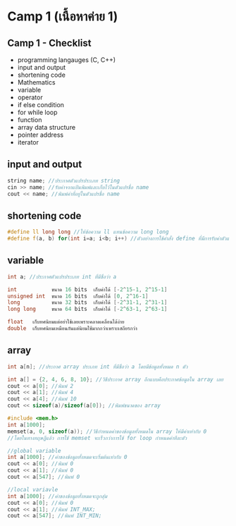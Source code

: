 # Camp 1 (เนื้อหาค่าย 1)
## Camp 1 - Checklist
  - programming langauges (C, C++)
  - input and output
  - shortening code
  - Mathematics
  - variable
  - operator
  - if else condition
  - for while loop
  - function
  - array data structure
  - pointer address
  - iterator
## input and output
```cpp
string name; //ประกาศตัวแปรประเภท string
cin >> name; //รับค่าจากแป้นพิมพ์และเก็บไว้ในตัวแปรชื่อ name
cout << name; //พิมพ์ค่าที่อยู่ในตัวแปรชื่อ name
```
## shortening code
```cpp
#define ll long long //ให้ข้อความ ll แทนข้อความ long long
#define f(a, b) for(int i=a; i<b; i++) //ตัวอย่างการใช้คำสั่ง define ที่มีการรับค่าตัวแปร
```
## variable
```cpp
int a; //ประกาศตัวแปรประเภท int ที่มีชื่อว่า a
```
```cpp
int           ขนาด 16 bits  เก็บค่าได้ [-2^15-1, 2^15-1]
unsigned int  ขนาด 16 bits  เก็บค่าได้ [0, 2^16-1]
long          ขนาด 32 bits  เก็บค่าได้ [-2^31-1, 2^31-1]
long long     ขนาด 64 bits  เก็บค่าได้ [-2^63-1, 2^63-1]
```
```cpp
float   เก็บทศนิยมแต่อย่าใช้เลยเพราะคลาดเคลื่อนได้ง่าย
double  เก็บทศนิยมเหมือนกันแต่นิยมใช้มากกว่าเพราะเสถียรกว่า
```
## array
```cpp
int a[n]; //ประกาศ array ประเภท int ที่มีชื่อว่า a โดยมีข้อมูลทั้งหมด n ตัว
```
```cpp
int a[] = {2, 4, 6, 8, 10}; //วิธีประกาศ array อีกแบบคือประกาศข้อมูลใน array เลย
cout << a[0]; //พิมพ์ 2
cout << a[1]; //พิมพ์ 4
cout << a[4]; //พิมพ์ 10
cout << sizeof(a)/sizeof(a[0]); //พิมพ์ขนาดของ array
```
```cpp
#include <mem.h>
int a[1000];
memset(a, 0, sizeof(a)); //วิธีกำหนดค่าของข้อมูลทั้งหมดใน array ให้มีค่าเท่ากับ 0
//โดยในทางทฤษฎีแล้ว การใช้ memset จะเร็วกว่าการใช้ for loop กำหนดค่าทีละตัว
```
```cpp
//global variable
int a[1000]; //ค่าของข้อมูลทั้งหมดจะเริ่มต้นเท่ากับ 0
cout << a[0]; //พิมพ์ 0
cout << a[1]; //พิมพ์ 0
cout << a[547]; //พิมพ์ 0

//local variavle
int a[1000]; //ค่าของข้อมูลทั้งหมดจะถูกสุ่ม
cout << a[0]; //พิมพ์ 0
cout << a[1]; //พิมพ์ INT_MAX;
cout << a[547]; //พิมพ์ INT_MIN;
```
